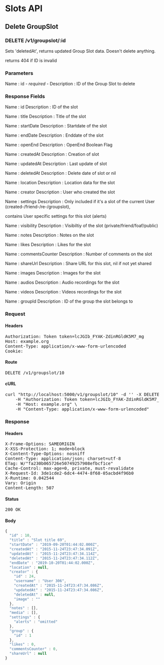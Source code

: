 # Slots API

## Delete GroupSlot

### DELETE /v1/groupslot/:id

Sets &#39;deletedAt&#39;, returns updated Group Slot data. Doesn&#39;t delete anything.

returns 404 if ID is invalid

### Parameters

Name : id *- required -*
Description : ID of the Group Slot to delete


### Response Fields

Name : id
Description : ID of the slot

Name : title
Description : Title of the slot

Name : startDate
Description : Startdate of the slot

Name : endDate
Description : Enddate of the slot

Name : openEnd
Description : OpenEnd Boolean Flag

Name : createdAt
Description : Creation of slot

Name : updatedAt
Description : Last update of slot

Name : deletedAt
Description : Delete date of slot or nil

Name : location
Description : Location data for the slot

Name : creator
Description : User who created the slot

Name : settings
Description : Only included if it&#39;s a slot of the current User (created-/friend-/re-/groupslot),

contains User specific settings for this slot (alerts)

Name : visibility
Description : Visibiltiy of the slot (private/friend/foaf/public)

Name : notes
Description : Notes on the slot

Name : likes
Description : Likes for the slot

Name : commentsCounter
Description : Number of comments on the slot

Name : shareUrl
Description : Share URL for this slot, nil if not yet shared

Name : images
Description : Images for the slot

Name : audios
Description : Audio recordings for the slot

Name : videos
Description : Videos recordings for the slot

Name : groupId
Description : ID of the group the slot belongs to

### Request

#### Headers

<pre>Authorization: Token token=lcJGIb_FYAK-ZdinRGldK5M7_mg
Host: example.org
Content-Type: application/x-www-form-urlencoded
Cookie: </pre>

#### Route

<pre>DELETE /v1/groupslot/10</pre>

#### cURL

<pre class="request">curl &quot;http://localhost:5000/v1/groupslot/10&quot; -d &#39;&#39; -X DELETE \
	-H &quot;Authorization: Token token=lcJGIb_FYAK-ZdinRGldK5M7_mg&quot; \
	-H &quot;Host: example.org&quot; \
	-H &quot;Content-Type: application/x-www-form-urlencoded&quot;</pre>

### Response

#### Headers

<pre>X-Frame-Options: SAMEORIGIN
X-XSS-Protection: 1; mode=block
X-Content-Type-Options: nosniff
Content-Type: application/json; charset=utf-8
ETag: W/&quot;fa230b065726e50749257908efbcf1ce&quot;
Cache-Control: max-age=0, private, must-revalidate
X-Request-Id: 3de1cde2-6dc4-4474-8f68-05acbd4f96b0
X-Runtime: 0.042544
Vary: Origin
Content-Length: 507</pre>

#### Status

<pre>200 OK</pre>

#### Body

```javascript
{
  "id" : 10,
  "title" : "Slot title 69",
  "startDate" : "2019-09-20T01:44:02.000Z",
  "createdAt" : "2015-11-24T23:47:34.091Z",
  "updatedAt" : "2015-11-24T23:47:34.114Z",
  "deletedAt" : "2015-11-24T23:47:34.112Z",
  "endDate" : "2019-10-20T01:44:02.000Z",
  "location" : null,
  "creator" : {
    "id" : 24,
    "username" : "User 306",
    "createdAt" : "2015-11-24T23:47:34.086Z",
    "updatedAt" : "2015-11-24T23:47:34.086Z",
    "deletedAt" : null,
    "image" : ""
  },
  "notes" : [],
  "media" : [],
  "settings" : {
    "alerts" : "omitted"
  },
  "group" : {
    "id" : 1
  },
  "likes" : 0,
  "commentsCounter" : 0,
  "shareUrl" : null
}
```
